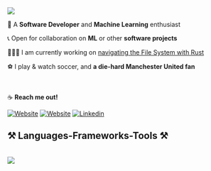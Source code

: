 
<img src="https://readme-typing-svg.herokuapp.com/?font=Rubik+80s+Fade&size=35&color=33A731FF&center=true&vCenter=true&width=500&height=70&duration=3500&lines=Hi+There!+✌🏾;+I'm+Steven+Mugisha;" />
    
🤖 A **Software Developer** and **Machine Learning** enthusiast

📞 Open for collaboration on **ML** or other **software projects**

👨🏿‍💻 I am currently working on [navigating the File System with Rust](https://github.com/Steven-Mugisha/navigate_with_rust)

⚽️ I play & watch soccer, and **a die-hard Manchester United fan**
 


</br>

☕️ **Reach me out!**
 
[![Website](https://img.shields.io/badge/Portfolio-FF5722?style=for-the-badge&logo=todoist&logoColor=white)](https://steven-mugisha.github.io/portfolio/#portfolio)
[![Website](https://img.shields.io/badge/LEETCODE-black?style=for-the-badge&logo=leetcode&logoColor=%23FFA116)](https://leetcode.com/Steven-Code/)
[![Linkedin](https://img.shields.io/badge/LinkedIn-blue?style=for-the-badge&logo=linkedin&labelColor=blue&link=https://www.linkedin.com/in/smugisha/)](https://www.linkedin.com/in/smugisha/)

<h2 align="left">⚒️ Languages-Frameworks-Tools ⚒️</h2>
<br/>
<div align="left">
    <img src="https://skillicons.dev/icons?i=python,javascript,rust,django,express,react,nodejs,aws,mongodb,postgres,tensorflow" /><br>
</div>
